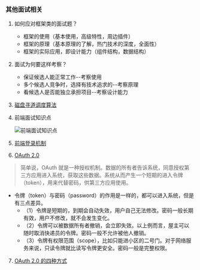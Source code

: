 ### 	其他面试相关

1. 如何应对框架类的面试题？
   + 框架的使用（基本使用，高级特性，周边插件）
   + 框架的原理（基本原理的了解，热门技术的深度，全面性）
   + 框架的实际应用，即设计能力（组件结构，数据结构）
   
2. 面试为何要这样考察？

   + 保证候选人能正常工作--考察使用
   + 多个候选人竞争时，选择有技术追求的--考察原理
   + 看候选人是否能独立承担项目--考察设计能力

3. [磁盘寻道调度算法](https://blog.csdn.net/qq_33945246/article/details/105217815)

4. 前端面试知识点

   ![前端面试知识点](https://user-gold-cdn.xitu.io/2020/3/28/1711ed6777afd723?imageslim)

5. [前端登录机制](https://www.cnblogs.com/itgezhu/p/13268420.html)

6. [OAuth 2.0](http://www.ruanyifeng.com/blog/2019/04/oauth_design.html)

> 简单说，OAuth 就是一种授权机制。数据的所有者告诉系统，同意授权第三方应用进入系统，获取这些数据。系统从而产生一个短期的进入令牌（token），用来代替密码，供第三方应用使用。

- 令牌（token）与密码（password）的作用是一样的，都可以进入系统，但是有三点差异。
  - （1）令牌是短期的，到期会自动失效，用户自己无法修改。密码一般长期有效，用户不修改，就不会发生变化。
  - （2）令牌可以被数据所有者撤销，会立即失效。以上例而言，屋主可以随时取消快递员的令牌。密码一般不允许被他人撤销。
  - （3）令牌有权限范围（scope），比如只能进小区的二号门。对于网络服务来说，只读令牌就比读写令牌更安全。密码一般是完整权限。

7. [OAuth 2.0 的四种方式](http://www.ruanyifeng.com/blog/2019/04/oauth-grant-types.html)

